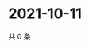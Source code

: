 # 2021-10-11

共 0 条

<!-- BEGIN WEIBO -->
<!-- 最后更新时间 Mon Oct 11 2021 08:39:57 GMT+0800 (China Standard Time) -->

<!-- END WEIBO -->
